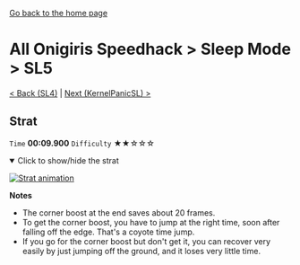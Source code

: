 [Go back to the home page](https://github.com/Doublevil/scbspeedrun)

# All Onigiris Speedhack > Sleep Mode > SL5

[< Back (SL4)](https://github.com/Doublevil/scbspeedrun/blob/main/levels/arb_sh/sl/SL4.md) | [Next (KernelPanicSL) >](https://github.com/Doublevil/scbspeedrun/blob/main/levels/arb_sh/sl/KernelPanicSL.md)

## Strat

`Time` **00:09.900** `Difficulty` ★★☆☆☆
<details open>
  <summary>Click to show/hide the strat</summary>

  [![Strat animation](https://github.com/Doublevil/scbspeedrun/blob/main/media/levels/sl/SL5_Strat.webp)](https://github.com/Doublevil/scbspeedrun/blob/main/media/levels/sl/SL5_Strat.mp4?raw=true)

  **Notes**
  - The corner boost at the end saves about 20 frames.
  - To get the corner boost, you have to jump at the right time, soon after falling off the edge. That's a coyote time jump.
  - If you go for the corner boost but don't get it, you can recover very easily by just jumping off the ground, and it loses very little time.
</details>
